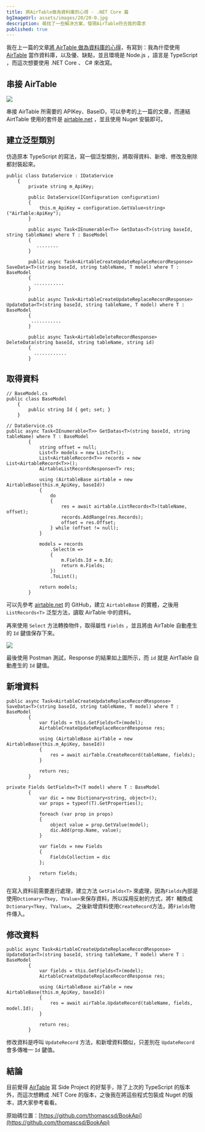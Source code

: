 ```yaml
---
title: 將AirTable做為資料庫的心得 - .NET Core 篇
bgImageUrl: assets/images/20/20-0.jpg
description: 尋找了一些解決方案，發現AirTable符合我的需求
published: true
---
```


我在上一篇的文章[將 AirTable 做為資料庫的心得](https://thomascsd.github.io/blog/2021-04-24-AirtableAsDatabase)，有寫到：我為什麼使用 [AirTable](https://airtable.com/) 當作資料庫，以及優、缺點，並且環境是 Node.js ，語言是 TypeScript ，而這次想要使用 .NET Core 、 C# 來改寫。

## 串接 AirTable

<img class="img-responsive" loading="lazy" src="assets/images/20/20-01.png">

串接 AirTable 所需要的 APIKey、BaseID，可以參考的上一篇的文章，而連結 AirtTable 使用的套件是 [airtable.net](https://github.com/ngocnicholas/airtable.net) ，並且使用 Nuget 安裝即可。

## 建立泛型類別

仿造原本 TypeScript 的寫法，寫一個泛型類別，將取得資料、新增、修改及刪除都封裝起來。

```
public class DataService : IDataService
    {
        private string m_ApiKey;

        public DataService(IConfiguration configuration)
        {
            this.m_ApiKey = configuration.GetValue<string>("AirTable:ApiKey");
        }

        public async Task<IEnumerable<T>> GetDatas<T>(string baseId, string tableName) where T : BaseModel
        {
           ........
        }

        public async Task<AirtableCreateUpdateReplaceRecordResponse> SaveData<T>(string baseId, string tableName, T model) where T : BaseModel
        {
          ...........
        }

        public async Task<AirtableCreateUpdateReplaceRecordResponse> UpdateData<T>(string baseId, string tableName, T model) where T : BaseModel
        {
         ...........
        }

        public async Task<AirtableDeleteRecordResponse> DeleteData(string baseId, string tableName, string id)
        {
          ............ 
        }
```

## 取得資料

```
// BaseModel.cs
public class BaseModel
    {
        public string Id { get; set; }
    }
```

```
// DataService.cs
public async Task<IEnumerable<T>> GetDatas<T>(string baseId, string tableName) where T : BaseModel
        {
            string offset = null;
            List<T> models = new List<T>();
            List<AirtableRecord<T>> records = new List<AirtableRecord<T>>();
            AirtableListRecordsResponse<T> res;

            using (AirtableBase airtable = new AirtableBase(this.m_ApiKey, baseId))
            {
                do
                {
                    res = await airtable.ListRecords<T>(tableName, offset);
                    records.AddRange(res.Records);
                    offset = res.Offset;
                } while (offset != null);
            }

            models = records
                .Select(m =>
                {
                    m.Fields.Id = m.Id;
                    return m.Fields;
                })
                .ToList();

            return models;
        }
```

可以先參考 [airtable.net](https://github.com/ngocnicholas/airtable.net) 的 GitHub，建立 `AirtableBase` 的實體，之後用 `ListRecords<T>` 泛型方法，讀取 AirTable 中的資料。

再來使用 `Select` 方法轉換物件，取得屬性 `Fields` ，並且將由 AirTable 自動產生的 `Id` 鍵值保存下來。

<img class="img-responsive" loading="lazy" src="assets/images/20/20-02.png">

最後使用 Postman 測試，Response 的結果如上圖所示，而 `id` 就是 AirtTable 自動產生的 `Id` 鍵值。

## 新增資料

```
public async Task<AirtableCreateUpdateReplaceRecordResponse> SaveData<T>(string baseId, string tableName, T model) where T : BaseModel
        {
            var fields = this.GetFields<T>(model);
            AirtableCreateUpdateReplaceRecordResponse res;

            using (AirtableBase airTable = new AirtableBase(this.m_ApiKey, baseId))
            {
                res = await airTable.CreateRecord(tableName, fields);
            }

            return res;
        }

private Fields GetFields<T>(T model) where T : BaseModel
        {
            var dic = new Dictionary<string, object>();
            var props = typeof(T).GetProperties();

            foreach (var prop in props)
            {
                object value = prop.GetValue(model);
                dic.Add(prop.Name, value);
            }

            var fields = new Fields
            {
                FieldsCollection = dic
            };

            return fields;
        }
```

在寫入資料前需要進行處理，建立方法 `GetFields<T>` 來處理，因為`Fields`內部是使用`Dctionary<Tkey, TValue>`來保存資料，所以採用反射的方式，將`T `輔換成`Dctionary<Tkey, TValue>`。
之後新增資料使用`CreateRecord`方法，將`Fields`物件傳入。

## 修改資料

```
public async Task<AirtableCreateUpdateReplaceRecordResponse> UpdateData<T>(string baseId, string tableName, T model) where T : BaseModel
        {
            var fields = this.GetFields<T>(model);
            AirtableCreateUpdateReplaceRecordResponse res;

            using (AirtableBase airTable = new AirtableBase(this.m_ApiKey, baseId))
            {
                res = await airTable.UpdateRecord(tableName, fields, model.Id);
            }

            return res;
        }
```

修改資料是呼叫 `UpdateRecord` 方法，和新增資料類似，只差別在 `UpdateRecord` 會多傳唯一 `Id` 鍵值。

## 結論

目前覺得 [AirTable](https://airtable.com/) 寫 Side Project 的好幫手，除了上次的 TypeScript 的版本外，而這次想轉成 .NET Core 的版本，之後我在將這些程式包裝成 Nuget 的版本，請大家參考看看。

原始碼位置：[https://github.com/thomascsd/BookApi](https://github.com/thomascsd/BookApi)
